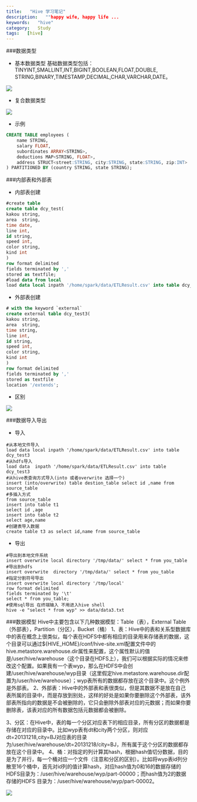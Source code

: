 ```yaml
---
title:   "Hive 学习笔记"
description:   ""happy wife, happy life ...
keywords:   "hive"
category:   Study
tags:   [hive] 
---
```




###数据类型
- 基本数据类型
基础数据类型包括：TINYINT,SMALLINT,INT,BIGINT,BOOLEAN,FLOAT,DOUBLE,
STRING,BINARY,TIMESTAMP,DECIMAL,CHAR,VARCHAR,DATE。

![](http://needpp.qiniudn.com/2014/12/28/04f5be48-8e62-11e4-a385-f23c9156bf7b.png)


- 复合数据类型

![](http://needpp.qiniudn.com/2014/12/28/064bac12-8e62-11e4-a385-f23c9156bf7b.png)


- 示例
```sql
CREATE TABLE employees (
    name STRING,
    salary FLOAT,
    subordinates ARRAY<STRING>,
    deductions MAP<STRING, FLOAT>,
    address STRUCT<street:STRING, city:STRING, state:STRING, zip:INT>
) PARTITIONED BY (country STRING, state STRING);
```


###内部表和外部表
- 内部表创建
```sql
#create table 
create table dcy_test(
kakou string,
area  string,
time date,
line int,
id string,
speed int,
color string,
kind int
)
row format delimited 
fields terminated by ','
stored as textfile;
#load data from local 
load data local inpath '/home/spark/data/ETLResult.csv' into table dcy_test
```

- 外部表创建
```sql
# with the keyword `external`
create external table dcy_test3(
kakou string,
area  string,
time string,
line int,
id string,
speed int,
color string,
kind int
)
row format delimited 
fields terminated by ','
stored as textfile
location '/extends';
```

- 区别

![](http://needpp.qiniudn.com/2014/12/28/05695182-8e62-11e4-a385-f23c9156bf7b.png)



###数据导入导出
- 导入
```
#从本地文件导入
load data local inpath '/home/spark/data/ETLResult.csv' into table dcy_test3
#从hdfs导入 
load data  inpath '/home/spark/data/ETLResult.csv' into table dcy_test3
#从hive表查询方式导入(into 或者overwrite 选择一个)
insert (into/overwrite) table destion_table select id ,name from source_table
#多插入方式
from source_table 
insert into table t1
select id ,age
insert into table t2
select age,name 
#创建表导入数据
create table t3 as select id,name from source_table
```
- 导出
```
#导出到本地文件系统
insert overwrite local directory '/tmp/data/' select * from you_table
#导出到hdfs
insert overwrite  directory '/tmp/data/' select * from you_table
#指定分割符号导出
insert overwrite local directory '/tmp/local'
row format delimited
fields terminated by '\t'
select * from you_table;
#使用sql导出 在终端输入 不用进入hive shell
hive -e "select * from wyp" >> data/data3.txt
```

###数据模型
Hive中主要包含以下几种数据模型：Table（表），External Table（外部表），Partition（分区），Bucket（桶）
1、表：Hive中的表和关系型数据库中的表在概念上很类似，每个表在HDFS中都有相应的目录用来存储表的数据，这个目录可以通过${HIVE_HOME}/conf/hive-site.xml配置文件中的hive.metastore.warehouse.dir属性来配置，这个属性默认的值是/user/hive/warehouse（这个目录在HDFS上），我们可以根据实际的情况来修改这个配置。如果我有一个表wyp，那么在HDFS中会创建/user/hive/warehouse/wyp目录（这里假定hive.metastore.warehouse.dir配置为/user/hive/warehouse）；wyp表所有的数据都存放在这个目录中。这个例外是外部表。
2、外部表：Hive中的外部表和表很类似，但是其数据不是放在自己表所属的目录中，而是存放到别处，这样的好处是如果你要删除这个外部表，该外部表所指向的数据是不会被删除的，它只会删除外部表对应的元数据；而如果你要删除表，该表对应的所有数据包括元数据都会被删除。

3、分区：在Hive中，表的每一个分区对应表下的相应目录，所有分区的数据都是存储在对应的目录中。比如wyp表有dt和city两个分区，则对应dt=20131218,city=BJ对应表的目录为/user/hive/warehouse/dt=20131218/city=BJ，所有属于这个分区的数据都存放在这个目录中。
4、桶：对指定的列计算其hash，根据hash值切分数据，目的是为了并行，每一个桶对应一个文件（注意和分区的区别）。比如将wyp表id列分散至16个桶中，首先对id列的值计算hash，对应hash值为0和16的数据存储的HDFS目录为：/user/hive/warehouse/wyp/part-00000；而hash值为2的数据存储的HDFS 目录为：/user/hive/warehouse/wyp/part-00002。


![](http://needpp.qiniudn.com/2014/12/28/06ffe95c-8e62-11e4-a385-f23c9156bf7b.png)


